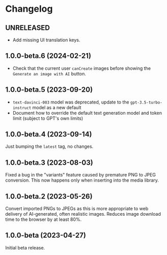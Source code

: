 # Changelog

## UNRELEASED

* Add missing UI translation keys.

## 1.0.0-beta.6 (2024-02-21)

* Check that the current user `canCreate` images before showing the `Generate an image with AI` button.

## 1.0.0-beta.5 (2023-09-20)

* `text-davinci-003` model was deprecated, update to the `gpt-3.5-turbo-instruct` model as a new default
* Document how to override the default text generation model and token limit (subject to GPT's own limits)

## 1.0.0-beta.4 (2023-09-14)

Just bumping the `latest` tag, no changes.

## 1.0.0-beta.3 (2023-08-03)

Fixed a bug in the "variants" feature caused by premature PNG to JPEG
conversion. This now happens only when inserting into the media library.

## 1.0.0-beta.2 (2023-05-26)

Convert imported PNGs to JPEGs as this is more appropriate to web
delivery of AI-generated, often realistic images. Reduces image
download time to the browser by at least 80%.

## 1.0.0-beta (2023-04-27)

Initial beta release.
